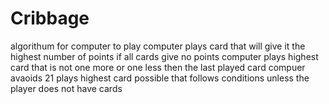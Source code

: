 # Cribbage
algorithum for computer to play
computer plays card that will give it the highest number of points
if all cards give no points computer plays highest card that is not one more or one less then the last played card
compuer avaoids 21
plays highest card possible that follows conditions unless the player does not have cards
